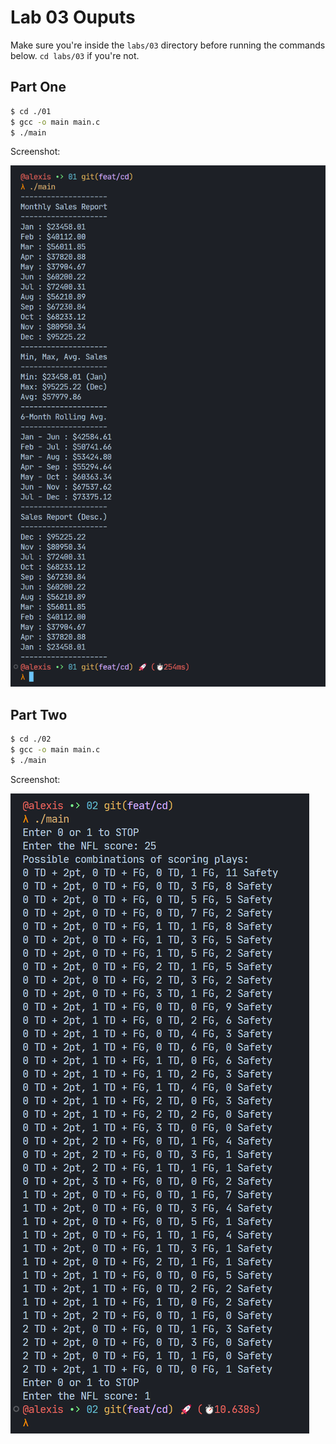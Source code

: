 # Lab 03 Ouputs

Make sure you're inside the `labs/03` directory before running the commands below. `cd labs/03` if you're not.

## Part One

```bash
$ cd ./01
$ gcc -o main main.c
$ ./main
```

Screenshot:

![Part One Screenshot](./.bin/SS-01.png)

## Part Two

```bash
$ cd ./02
$ gcc -o main main.c
$ ./main
```

Screenshot:

![Part Two Screenshot](./.bin/SS-02.png)
